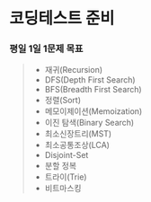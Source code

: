 # 코딩테스트 준비
### 평일 1일 1문제 목표

> - 재귀(Recursion)
> - DFS(Depth First Search)
> - BFS(Breadth First Search)
> - 정렬(Sort)
> - 메모이제이션(Memoization)
> - 이진 탐색(Binary Search)
> - 최소신장트리(MST)
> - 최소공통조상(LCA)
> - Disjoint-Set
> - 분할 정복
> - 트라이(Trie)
> - 비트마스킹
